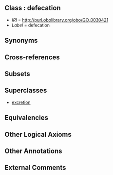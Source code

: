 
## Class : defecation

 * *IRI* = http://purl.obolibrary.org/obo/GO_0030421
 * *Label* = defecation

## Synonyms


## Cross-references


## Subsets


## Superclasses

 * [excretion](../../GO/88/GO_0007588.md)

## Equivalencies


## Other Logical Axioms


## Other Annotations


## External Comments

